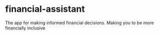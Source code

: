 # financial-assistant
The app for making informed financial decisions. Making you to be more financially inclusive
